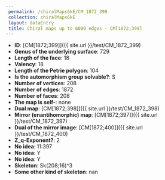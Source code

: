 ```yaml
--- 
 permalink: /chiralMaps6kE/CM_1872_399 
 collection: chiralMaps6kE
 layout: dataEntry
 title: Chiral maps up to 6000 edges - CM[1872;399]
---
```


- **ID**: [CM[1872;399]]({{ site.url }}/test/CM_1872_399)
- **Genus of the underlying surface**: 729
- **Length of the face**: 18
- **Valency**: 18
- **Length of the Petrie polygon**: 104
- **Is the automorphism group solvable?**: S
- **Number of vertices**: 208
- **Number of edges**: 1872
- **Number of faces**: 208
- **The map is self-**: none
- **Dual map**: [CM[1872;398]]({{ site.url }}/test/CM_1872_398)
- **Mirror (enantihomorphic) map**: [CM[1872;397]]({{ site.url }}/test/CM_1872_397)
- **Dual of the mirror image**: [CM[1872;400]]({{ site.url }}/test/CM_1872_400)
- **Z_q-Exponent?**: 2
- **No idea**:  11:397
- **No idea**: Y
- **No idea**: Y
- **Skeleton**: Sk(208;16)^3
- **Some other kind of skeleton**: nan
